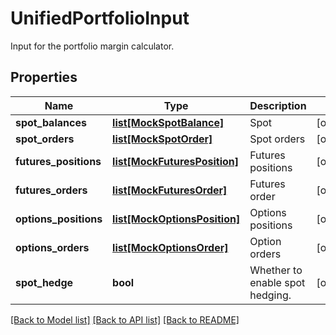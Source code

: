 # UnifiedPortfolioInput

Input for the portfolio margin calculator.
## Properties
Name | Type | Description | Notes
------------ | ------------- | ------------- | -------------
**spot_balances** | [**list[MockSpotBalance]**](MockSpotBalance.md) | Spot | [optional] 
**spot_orders** | [**list[MockSpotOrder]**](MockSpotOrder.md) | Spot orders | [optional] 
**futures_positions** | [**list[MockFuturesPosition]**](MockFuturesPosition.md) | Futures positions | [optional] 
**futures_orders** | [**list[MockFuturesOrder]**](MockFuturesOrder.md) | Futures order | [optional] 
**options_positions** | [**list[MockOptionsPosition]**](MockOptionsPosition.md) | Options positions | [optional] 
**options_orders** | [**list[MockOptionsOrder]**](MockOptionsOrder.md) | Option orders | [optional] 
**spot_hedge** | **bool** | Whether to enable spot hedging. | [optional] 

[[Back to Model list]](../README.md#documentation-for-models) [[Back to API list]](../README.md#documentation-for-api-endpoints) [[Back to README]](../README.md)


